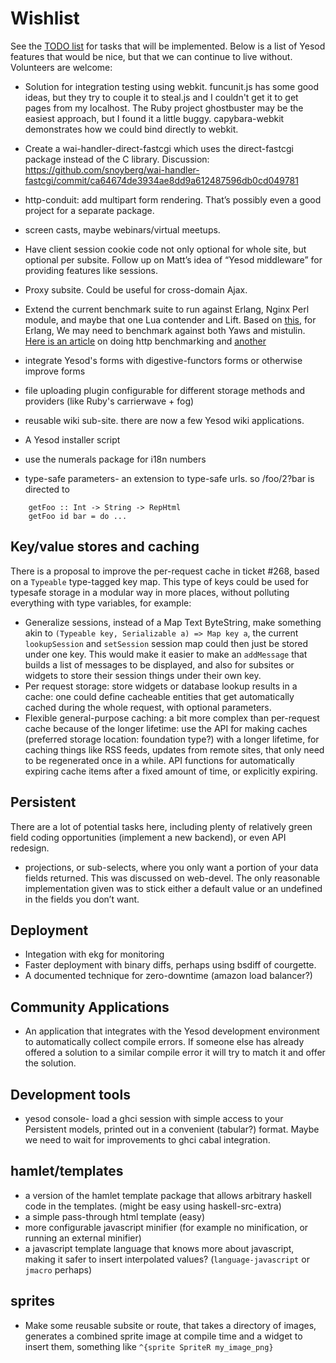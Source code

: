 # Wishlist

See the [TODO list](/page/todo) for tasks that will be implemented. Below is a list of Yesod features that would be nice, but that we can continue to live without. Volunteers are welcome:

* Solution for integration testing using webkit. funcunit.js has some good ideas, but they try to couple it to steal.js and I couldn't get it to get pages from my localhost. The Ruby project ghostbuster may be the easiest approach, but I found it a little buggy. capybara-webkit demonstrates how we could bind directly to webkit. 
* Create a wai-handler-direct-fastcgi which uses the direct-fastcgi package instead of the C library. Discussion: https://github.com/snoyberg/wai-handler-fastcgi/commit/ca64674de3934ae8dd9a612487596db0cd049781
* http-conduit: add multipart form rendering. That’s possibly even a good project for a separate package.
* screen casts, maybe webinars/virtual meetups.
* Have client session cookie code not only optional for whole site, but optional per subsite. Follow up on Matt’s idea of “Yesod middleware” for providing features like sessions.
* Proxy subsite. Could be useful for cross-domain Ajax.
* Extend the current benchmark suite to run against Erlang, Nginx Perl module, and maybe that one Lua contender and Lift. Based on [this](http://steve.vinoski.net/blog/2011/05/09/erlang-web-server-benchmarking/), for Erlang, We may need to benchmark against both Yaws and mistulin. [Here is an article](http://www.mnot.net/blog/2011/05/18/http_benchmark_rules) on doing http benchmarking and [another](http://www.ostinelli.net/a-comparison-between-misultin-mochiweb-cowboy-nodejs-and-tornadoweb/)

* integrate Yesod's forms with digestive-functors forms or otherwise improve forms
* file uploading plugin configurable for different storage methods and providers (like Ruby's carrierwave + fog)
* reusable wiki sub-site. there are now a few Yesod wiki applications.
* A Yesod installer script
* use the numerals package for i18n numbers
* type-safe parameters- an extension to type-safe urls. so /foo/2?bar is directed to

~~~ {.haskell}
    getFoo :: Int -> String -> RepHtml
    getFoo id bar = do ...
~~~

## Key/value stores and caching

There is a proposal to improve the per-request cache in ticket #268, based on a `Typeable` type-tagged key map. This type of keys could be used for typesafe storage in a modular way in more places, without polluting everything with type variables, for example:

* Generalize sessions, instead of a Map Text ByteString, make something akin to `(Typeable key, Serializable a) => Map key a`, the current `lookupSession` and `setSession` session map could then just be stored under one key. This would make it easier to make an `addMessage` that builds a list of messages to be displayed, and also for subsites or widgets to store their session things under their own key.
* Per request storage: store widgets or database lookup results in a cache: one could define cacheable entities that get automatically cached during the whole request, with optional parameters.
* Flexible general-purpose caching: a bit more complex than per-request cache because of the longer lifetime: use the API for making caches (preferred storage location: foundation type?) with a longer lifetime, for caching things like RSS feeds, updates from remote sites, that only need to be regenerated once in a while. API functions for automatically expiring cache items after a fixed amount of time, or explicitly expiring.

## Persistent

There are a lot of potential tasks here, including plenty of relatively green field coding opportunities (implement a new backend), or even API redesign.

* projections, or sub-selects, where you only want a portion of your data fields returned. This was discussed on web-devel. The only reasonable implementation given was to stick either a default value or an undefined in the fields you don’t want.

## Deployment

* Integation with ekg for monitoring
* Faster deployment with binary diffs, perhaps using bsdiff of courgette.
* A documented technique for zero-downtime (amazon load balancer?)

## Community Applications

* An application that integrates with the Yesod development environment to automatically collect compile errors. If someone else has already offered a solution to a similar compile error it will try to match it and offer the solution.


## Development tools

* yesod console- load a ghci session with simple access to your Persistent models, printed out in a convenient (tabular?) format. Maybe we need to wait for improvements to ghci cabal integration.


## hamlet/templates

* a version of the hamlet template package that allows arbitrary haskell code in the templates. (might be easy using haskell-src-extra)
* a simple pass-through html template (easy)
* more configurable javascript minifier (for example no minification, or running an external minifier)
* a javascript template language that knows more about javascript, making it safer to insert interpolated values? (`language-javascript` or `jmacro` perhaps)

## sprites

* Make some reusable subsite or route, that takes a directory of images, generates a combined sprite image at compile time and a widget to insert them, something like `^{sprite SpriteR my_image_png}`
